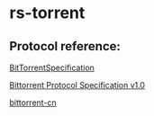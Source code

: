 # rs-torrent

## Protocol reference:

[BitTorrentSpecification](https://wiki.theory.org/BitTorrentSpecification)

[Bittorrent Protocol Specification v1.0](https://fenying.gitbooks.io/bittorrent-specification-chinese-edition/content/)

[bittorrent-cn](https://github.com/ccq18/bittorrent-cn)
